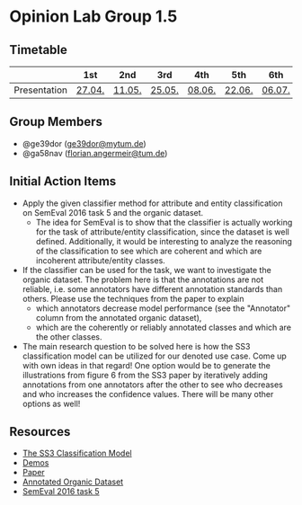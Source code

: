 # Opinion Lab Group 1.5

## Timetable
|     | 1st      | 2nd      | 3rd      | 4th      | 5th      | 6th      | Final    |
|-----|:----------:|:----------:|:----------:|:----------:|:----------:|:----------:|:----------:|
| Presentation | [27\.04\.](https://gitlab.lrz.de/nlp-lab-course-ss2020/opinion-mining/opinion-lab-group-1.5/-/blob/master/presentations/2020_04_27.pptx) | [11\.05\.](https://gitlab.lrz.de/nlp-lab-course-ss2020/opinion-mining/opinion-lab-group-1.5/-/blob/master/presentations/2020_05_11.pptx) | [25\.05\.](https://gitlab.lrz.de/nlp-lab-course-ss2020/opinion-mining/opinion-lab-group-1.5/-/blob/master/presentations/2020_05_25.pptx) | [08\.06\.](https://gitlab.lrz.de/nlp-lab-course-ss2020/opinion-mining/opinion-lab-group-1.5/-/blob/master/presentations/2020_06_08.pptx) | [22\.06\.](https://gitlab.lrz.de/nlp-lab-course-ss2020/opinion-mining/opinion-lab-group-1.5/-/blob/master/presentations/2020_06_22.pptx) | [06\.07\.](https://gitlab.lrz.de/nlp-lab-course-ss2020/opinion-mining/opinion-lab-group-1.5/-/blob/master/presentations/2020_07_06.pptx) | [20\.07\.](https://gitlab.lrz.de/nlp-lab-course-ss2020/opinion-mining/opinion-lab-group-1.5/-/blob/master/presentations/2020_07_20.pdf) |

## Group Members
- @ge39dor (ge39dor@mytum.de)
- @ga58nav (florian.angermeir@tum.de)

## Initial Action Items
- Apply the given classifier method for attribute and entity classification on SemEval 2016 task 5 and the organic dataset.
  - The idea for SemEval is to show that the classifier is actually working for the task of attribute/entity classification, since the dataset is well defined. Additionally, it would be interesting to analyze the reasoning of the classification to see which are coherent and which are incoherent attribute/entity classes.
- If the classifier can be used for the task, we want to investigate the organic dataset. The problem here is that the annotations are not reliable, i.e. some annotators have different annotation standards than others. Please use the techniques from the paper to explain 
  - which annotators decrease model performance (see the "Annotator" column from the annotated organic dataset),
  - which are the coherently or reliably annotated classes and which are the other classes.
- The main research question to be solved here is how the SS3 classification model can be utilized for our denoted use case. Come up with own ideas in that regard! One option would be to generate the illustrations from figure 6 from the SS3 paper by iteratively adding annotations from one annotators after the other to see who decreases and who increases the confidence values. There will be many other options as well!

## Resources
- [The SS3 Classification Model](https://pyss3.readthedocs.io/en/latest/user_guide/ss3-classifier.html#ss3-introduction)
- [Demos](http://tworld.io/ss3/)
- [Paper](https://arxiv.org/pdf/1905.08772.pdf)
- [Annotated Organic Dataset](https://gitlab.lrz.de/social-rom/organic-dataset/annotated-dataset/-/tree/master/annotated_3rd_round%2Fprocessed%2Ftrain_test_validation%20V0.3)
- [SemEval 2016 task 5](http://alt.qcri.org/semeval2016/task5/)
